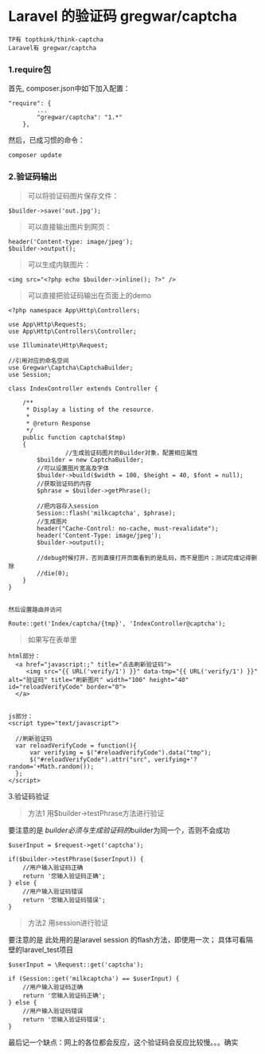 # Laravel 的验证码 gregwar/captcha

    TP有 topthink/think-captcha
    Laravel有 gregwar/captcha
    
### 1.require包

首先, composer.json中如下加入配置：

```
"require": {
        ...
        "gregwar/captcha": "1.*"
    },
```

然后，已成习惯的命令：
```
composer update
```

### 2.验证码输出
>可以将验证码图片保存文件：
```
$builder->save('out.jpg');
```

>可以直接输出图片到网页：
```
header('Content-type: image/jpeg');
$builder->output();
```
>可以生成内联图片：
```
<img src="<?php echo $builder->inline(); ?>" />
```

>可以直接把验证码输出在页面上的demo

```
<?php namespace App\Http\Controllers;

use App\Http\Requests;
use App\Http\Controllers\Controller;

use Illuminate\Http\Request;

//引用对应的命名空间
use Gregwar\Captcha\CaptchaBuilder;
use Session;

class IndexController extends Controller {

    /**
     * Display a listing of the resource.
     *
     * @return Response
     */
    public function captcha($tmp)
    {
                //生成验证码图片的Builder对象，配置相应属性
        $builder = new CaptchaBuilder;
        //可以设置图片宽高及字体
        $builder->build($width = 100, $height = 40, $font = null);
        //获取验证码的内容
        $phrase = $builder->getPhrase();

        //把内容存入session
        Session::flash('milkcaptcha', $phrase);
        //生成图片
        header("Cache-Control: no-cache, must-revalidate");
        header('Content-Type: image/jpeg');
        $builder->output();
        
        //debug时候打开，否则直接打开页面看到的是乱码，而不是图片；测试完成记得删除    
        //die(0);   
    }
}


然后设置路由并访问

Route::get('Index/captcha/{tmp}', 'IndexController@captcha');

```

>如果写在表单里
```
html部分：
  <a href="javascript:;" title="点击刷新验证码">
     <img src="{{ URL('verify/1') }}" data-tmp="{{ URL('verify/1') }}" alt="验证码" title="刷新图片" width="100" height="40" id="reloadVerifyCode" border="0">
  </a>


js部分：
<script type="text/javascript">

  //刷新验证码
  var reloadVerifyCode = function(){
      var verifyimg = $("#reloadVerifyCode").data("tmp");
      $("#reloadVerifyCode").attr("src", verifyimg+'?random='+Math.random());
  };
</script>
```

3.验证码验证

>方法1 用$builder->testPhrase方法进行验证

要注意的是 $builder 必须与生成验证码的$builder为同一个，否则不会成功
```
$userInput = $request->get('captcha');

if($builder->testPhrase($userInput)) {
    //用户输入验证码正确
    return '您输入验证码正确';
} else {
    //用户输入验证码错误
    return '您输入验证码错误';
}
```

>方法2 用session进行验证

要注意的是 此处用的是laravel session 的flash方法，即使用一次；
具体可看隔壁的laravel_test项目

```
$userInput = \Request::get('captcha');

if (Session::get('milkcaptcha') == $userInput) {
    //用户输入验证码正确
    return '您输入验证码正确';
} else {
    //用户输入验证码错误    
    return '您输入验证码错误';
}
```

最后记一个缺点：网上的各位都会反应，这个验证码会反应比较慢。。。确实